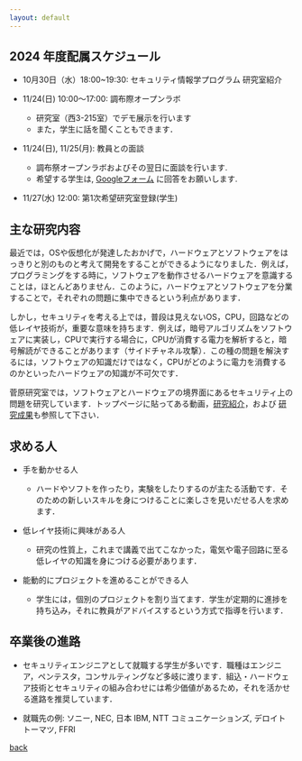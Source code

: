 ```yaml
---
layout: default
---
```


## 2024 年度配属スケジュール

* 10月30日（水）18:00~19:30: セキュリティ情報学プログラム 研究室紹介

* 11/24(日) 10:00～17:00: 調布際オープンラボ
    * 研究室（西3-215室）でデモ展示を行います
	* また，学生に話を聞くこともできます．

* 11/24(日), 11/25(月): 教員との面談
    * 調布祭オープンラボおよびその翌日に面談を行います.
    * 希望する学生は, [Googleフォーム](https://forms.gle/XK2jjmZ45ESayaVg7) に回答をお願いします.
	
* 11/27(水) 12:00: 第1次希望研究室登録(学生)

## 主な研究内容

最近では，OSや仮想化が発達したおかげで，ハードウェアとソフトウェアをはっきりと別のものと考えて開発をすることができるようになりました．例えば，プログラミングをする時に，ソフトウェアを動作させるハードウェアを意識することは，ほとんどありません．このように，ハードウェアとソフトウェアを分業することで，それぞれの問題に集中できるという利点があります．

しかし，セキュリティを考える上では，普段は見えないOS，CPU，回路などの低レイヤ技術が，重要な意味を持ちます．例えば，暗号アルゴリズムをソフトウェアに実装し，CPUで実行する場合に，CPUが消費する電力を解析すると，暗号解読ができることがあります（サイドチャネル攻撃）．この種の問題を解決するには，ソフトウェアの知識だけではなく，CPUがどのように電力を消費するのかといったハードウェアの知識が不可欠です．

菅原研究室では，ソフトウェアとハードウェアの境界面にあるセキュリティ上の問題を研究しています．トップページに貼ってある動画，[研究紹介](project.html)，および [研究成果](publication.html)も参照して下さい．

## 求める人

* 手を動かせる人
    * ハードやソフトを作ったり，実験をしたりするのが主たる活動です．そのための新しいスキルを身につけることに楽しさを見いだせる人を求めます．
 
* 低レイヤ技術に興味がある人
    * 研究の性質上，これまで講義で出てこなかった，電気や電子回路に至る低レイヤの知識を身につける必要があります．
 
* 能動的にプロジェクトを進めることができる人
    * 学生には，個別のプロジェクトを割り当てます．学生が定期的に進捗を持ち込み，それに教員がアドバイスするという方式で指導を行います．

## 卒業後の進路

* セキュリティエンジニアとして就職する学生が多いです．職種はエンジニア，ペンテスタ，コンサルティングなど多岐に渡ります．組込・ハードウェア技術とセキュリティの組み合わせには希少価値があるため，それを活かせる進路を推奨しています．

* 就職先の例: ソニー, NEC, 日本 IBM, NTT コミュニケーションズ, デロイトトーマツ, FFRI

[back](./)
